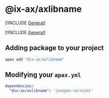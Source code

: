 # @ix-ax/axlibname

[!INCLUDE [General](../docs/README.md)]

[!INCLUDE [General](../../../docfx/articles/notes/APAX_PACAKGE_GENERAL.md)]


## Adding package to your project
~~~bash
apax add "@ix-ax/axlibname"
~~~

## Modifying your `apax.yml`

~~~yml
dependencies:
  "@ix-ax/axlibname": '{axopen-version}'  
~~~